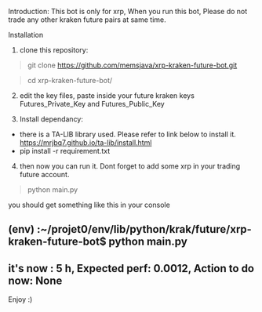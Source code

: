 
Introduction:
This bot is only for xrp, When you run this bot, Please do not trade any other kraken future pairs at same time.


Installation
1. clone this repository:

> git clone https://github.com/memsjava/xrp-kraken-future-bot.git

> cd xrp-kraken-future-bot/

2. edit the key files, paste inside your future kraken keys
Futures_Private_Key and Futures_Public_Key

3. Install dependancy:
- there is a TA-LIB library used. Please refer to link below to install it.
https://mrjbq7.github.io/ta-lib/install.html
- pip install -r requirement.txt

4. then now you can run it. Dont forget to add some xrp in your trading future account.

> python main.py

you should get something like this in your console

(env) :~/projet0/env/lib/python/krak/future/xrp-kraken-future-bot$ python main.py
---------
it's now : 5 h, Expected perf: 0.0012,  Action to do now: None
---------



Enjoy :)
